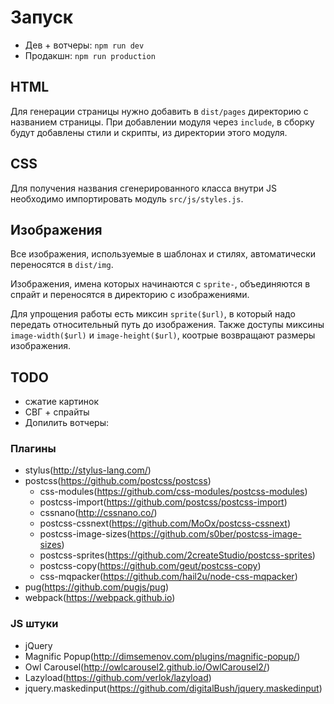 # Запуск
- Дев + вотчеры: `npm run dev`
- Продакшн: `npm run production`

## HTML
Для генерации страницы нужно добавить в `dist/pages` директорию с 
названием страницы. При добавлении модуля через `include`, в сборку 
будут добавлены стили и скрипты, из директории этого модуля.

## CSS
Для получения названия сгенерированного класса внутри JS необходимо
импортировать модуль `src/js/styles.js`.

## Изображения
Все изображения, используемые в шаблонах и стилях, автоматически 
переносятся в `dist/img`. 

Изображения, имена которых начинаются с `sprite-`, объединяются в спрайт
и переносятся в директорию с изображениями.

Для упрощения работы есть миксин `sprite($url)`, в который надо передать
относительный путь до изображения. Также доступы миксины 
`image-width($url)` и `image-height($url)`, коотрые возвращают размеры 
изображения.

## TODO
- сжатие картинок
- СВГ + спрайты
- Допилить вотчеры:

### Плагины
- stylus(http://stylus-lang.com/)
- postcss(https://github.com/postcss/postcss)
    - css-modules(https://github.com/css-modules/postcss-modules)
    - postcss-import(https://github.com/postcss/postcss-import)
    - cssnano(http://cssnano.co/)
    - postcss-cssnext(https://github.com/MoOx/postcss-cssnext)
    - postcss-image-sizes(https://github.com/s0ber/postcss-image-sizes)
    - postcss-sprites(https://github.com/2createStudio/postcss-sprites)
    - postcss-copy(https://github.com/geut/postcss-copy)
    - css-mqpacker(https://github.com/hail2u/node-css-mqpacker)
- pug(https://github.com/pugjs/pug)
- webpack(https://webpack.github.io)

### JS штуки
- jQuery
- Magnific Popup(http://dimsemenov.com/plugins/magnific-popup/)
- Owl Carousel(http://owlcarousel2.github.io/OwlCarousel2/)
- Lazyload(https://github.com/verlok/lazyload)
- jquery.maskedinput(https://github.com/digitalBush/jquery.maskedinput)